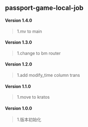 ## passport-game-local-job

#### Version 1.4.0
> 1.mv to main

#### Version 1.3.0
> 1.change to bm router

#### Version 1.2.0
> 1.add modify_time column trans

#### Version 1.1.0
> 1.move to kratos

#### Version 1.0.0
> 1.版本初始化
